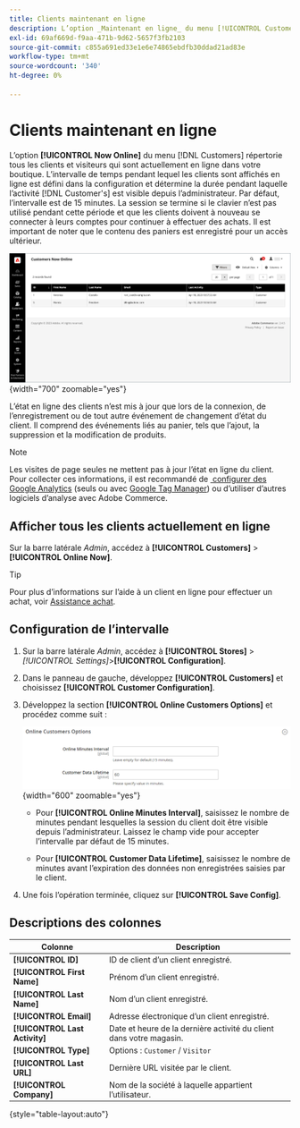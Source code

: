 ```yaml
---
title: Clients maintenant en ligne
description: L’option _Maintenant en ligne_ du menu [!UICONTROL Customers &#x200B;] répertorie tous les clients et visiteurs qui sont actuellement en ligne dans votre boutique.
exl-id: 69af669d-f9aa-471b-9d62-5657f3fb2103
source-git-commit: c855a691ed33e1e6e74865ebdfb30ddad21ad83e
workflow-type: tm+mt
source-wordcount: '340'
ht-degree: 0%

---
```


# Clients maintenant en ligne

L’option **[!UICONTROL Now Online]** du menu [!DNL Customers] répertorie tous les clients et visiteurs qui sont actuellement en ligne dans votre boutique. L’intervalle de temps pendant lequel les clients sont affichés en ligne est défini dans la configuration et détermine la durée pendant laquelle l’activité [!DNL Customer's] est visible depuis l’administrateur. Par défaut, l’intervalle est de 15 minutes. La session se termine si le clavier n’est pas utilisé pendant cette période et que les clients doivent à nouveau se connecter à leurs comptes pour continuer à effectuer des achats. Il est important de noter que le contenu des paniers est enregistré pour un accès ultérieur.

![Clients en ligne](assets/customers-now-online.png){width="700" zoomable="yes"}

L’état en ligne des clients n’est mis à jour que lors de la connexion, de l’enregistrement ou de tout autre événement de changement d’état du client. Il comprend des événements liés au panier, tels que l’ajout, la suppression et la modification de produits.

>[!NOTE]
>
>Les visites de page seules ne mettent pas à jour l’état en ligne du client. Pour collecter ces informations, il est recommandé de [&#x200B; configurer des Google Analytics](../merchandising-promotions/google-analytics.md) (seuls ou avec [Google Tag Manager](../merchandising-promotions/google-tag-manager.md)) ou d’utiliser d’autres logiciels d’analyse avec Adobe Commerce.

## Afficher tous les clients actuellement en ligne

Sur la barre latérale _Admin_, accédez à **[!UICONTROL Customers]** > **[!UICONTROL Online Now]**.

>[!TIP]
>
>Pour plus d’informations sur l’aide à un client en ligne pour effectuer un achat, voir [Assistance achat](../stores-purchase/introduction.md#shopping-assistance).

## Configuration de l’intervalle

1. Sur la barre latérale _Admin_, accédez à **[!UICONTROL Stores]** > _[!UICONTROL Settings]_>**[!UICONTROL Configuration]**.

1. Dans le panneau de gauche, développez **[!UICONTROL Customers]** et choisissez **[!UICONTROL Customer Configuration]**.

1. Développez la section **[!UICONTROL Online Customers Options]** et procédez comme suit :

   ![Options du client en ligne](../configuration-reference/customers/assets/customer-configuration-online-customers-options.png){width="600" zoomable="yes"}

   - Pour **[!UICONTROL Online Minutes Interval]**, saisissez le nombre de minutes pendant lesquelles la session du client doit être visible depuis l’administrateur. Laissez le champ vide pour accepter l’intervalle par défaut de 15 minutes.

   - Pour **[!UICONTROL Customer Data Lifetime]**, saisissez le nombre de minutes avant l’expiration des données non enregistrées saisies par le client.

1. Une fois l’opération terminée, cliquez sur **[!UICONTROL Save Config]**.

## Descriptions des colonnes

| Colonne | Description |
| --- | --- |
| **[!UICONTROL ID]** | ID de client d’un client enregistré. |
| **[!UICONTROL First Name]** | Prénom d’un client enregistré. |
| **[!UICONTROL Last Name]** | Nom d’un client enregistré. |
| **[!UICONTROL Email]** | Adresse électronique d’un client enregistré. |
| **[!UICONTROL Last Activity]** | Date et heure de la dernière activité du client dans votre magasin. |
| **[!UICONTROL Type]** | Options : `Customer` / `Visitor` |
| **[!UICONTROL Last URL]** | Dernière URL visitée par le client. |
| **[!UICONTROL Company]** | Nom de la société à laquelle appartient l’utilisateur. |

{style="table-layout:auto"}
